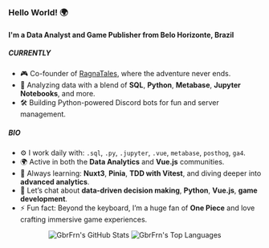 ### Hello World! 🌍

#### I'm a Data Analyst and Game Publisher from Belo Horizonte, Brazil

##### CURRENTLY

- 🎮 Co-founder of [RagnaTales](https://ragnatales.com.br), where the adventure never ends.
- 🧠 Analyzing data with a blend of **SQL**, **Python**, **Metabase**, **Jupyter Notebooks**, and more.
- 🛠 Building Python-powered Discord bots for fun and server management.

##### BIO

- ⚙️ I work daily with: `.sql`, `.py`, `.jupyter`, `.vue`, `metabase`, `posthog`, `ga4`.
- 🌍 Active in both the **Data Analytics** and **Vue.js** communities.
- 🌱 Always learning: **Nuxt3**, **Pinia**, **TDD with Vitest**, and diving deeper into **advanced analytics**.
- 💬 Let’s chat about **data-driven decision making**, **Python**, **Vue.js**, **game development**.
- ⚡️ Fun fact: Beyond the keyboard, I’m a huge fan of **One Piece** and love crafting immersive game experiences.

<p align="center"> 
  <img src="https://github-readme-stats.vercel.app/api?username=GbrFrn&show_icons=true&theme=tokyonight&count_private=true" alt="GbrFrn's GitHub Stats" />
  <img src="https://github-readme-stats.vercel.app/api/top-langs/?username=gbrfrn" alt="GbrFrn's Top Languages" />
</p>
